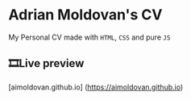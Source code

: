 # Adrian Moldovan's CV

My Personal CV made with `HTML`, `CSS` and pure `JS`

## 🎞Live preview

[aimoldovan.github.io] (https://aimoldovan.github.io)
